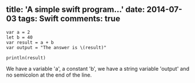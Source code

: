 title: 'A simple swift program...'
date: 2014-07-03
tags: Swift
comments: true
---


```
var a = 2
let b = 40
var result = a + b
var output = "The answer is \(result)"

println(result)
```

We have a variable 'a', a constant 'b', we have a string variable 'output' and no semicolon at the end of the line. 

